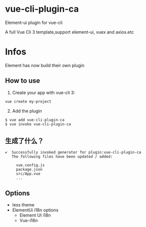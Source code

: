 # vue-cli-plugin-ca

Element-ui plugin for vue-cli

A full Vue Cli 3 template,support element-ui, vuex and axios.etc

# Infos

Element has now build their own plugin

## How to use

1. Create your app with vue-cli 3:

```bash
vue create my-project
```

2. Add the plugin

```bash
$ vue add vue-cli-plugin-ca
$ vue invoke vue-cli-plugin-ca
```

## 生成了什么？

```
✔  Successfully invoked generator for plugin:vue-cli-plugin-ca
   The following files have been updated / added:

     vue.config.js
     package.json
     src/App.vue
     ...
```

## Options

- less theme
- ElementUi i18n options
  - Element UI i18n
  - Vue-i18n
